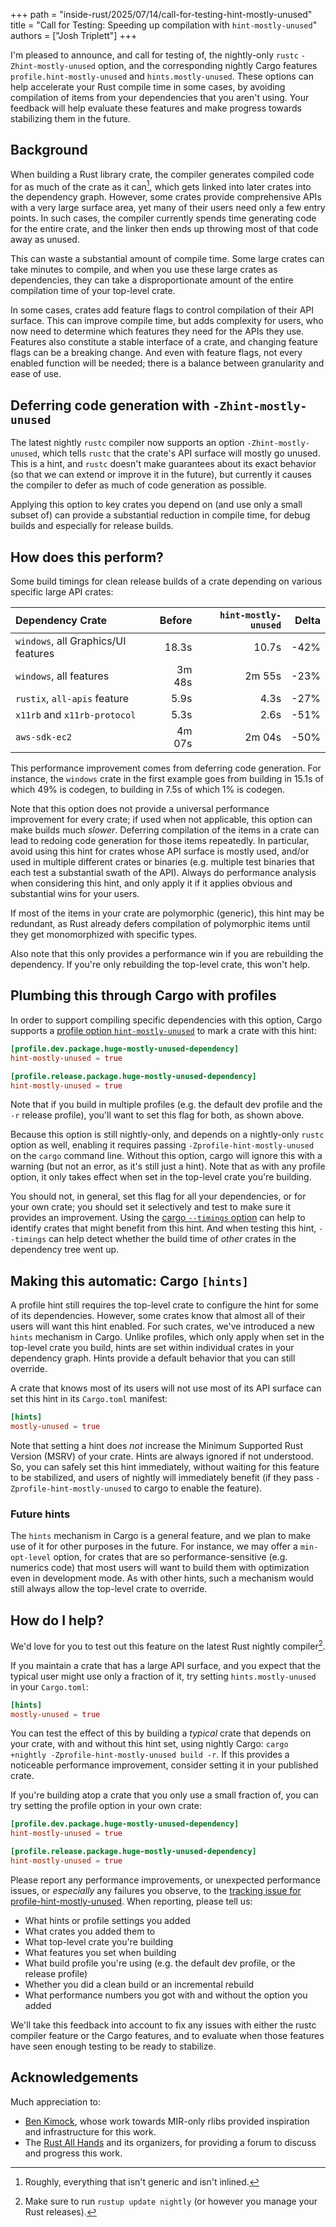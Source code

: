 +++
path = "inside-rust/2025/07/14/call-for-testing-hint-mostly-unused"
title = "Call for Testing: Speeding up compilation with `hint-mostly-unused`"
authors = ["Josh Triplett"]
+++

I'm pleased to announce, and call for testing of, the nightly-only `rustc`
`-Zhint-mostly-unused` option, and the corresponding nightly Cargo features
`profile.hint-mostly-unused` and `hints.mostly-unused`. These options can help
accelerate your Rust compile time in some cases, by avoiding compilation of
items from your dependencies that you aren't using. Your feedback will help
evaluate these features and make progress towards stabilizing them in the
future.

## Background

When building a Rust library crate, the compiler generates compiled code for as
much of the crate as it can[^1], which
gets linked into later crates into the dependency graph. However, some crates
provide comprehensive APIs with a very large surface area, yet many of their
users need only a few entry points. In such cases, the compiler currently
spends time generating code for the entire crate, and the linker then ends up
throwing most of that code away as unused.

[^1]: Roughly, everything that isn't generic and isn't inlined.

This can waste a substantial amount of compile time. Some large crates can take
minutes to compile, and when you use these large crates as dependencies, they
can take a disproportionate amount of the entire compilation time of your
top-level crate.

In some cases, crates add feature flags to control compilation of their API
surface. This can improve compile time, but adds complexity for users, who now
need to determine which features they need for the APIs they use. Features also
constitute a stable interface of a crate, and changing feature flags can be a
breaking change. And even with feature flags, not every enabled function will
be needed; there is a balance between granularity and ease of use.

## Deferring code generation with `-Zhint-mostly-unused`

The latest nightly `rustc` compiler now supports an option
`-Zhint-mostly-unused`, which tells `rustc` that the crate's API surface will
mostly go unused. This is a hint, and `rustc` doesn't make guarantees about its
exact behavior (so that we can extend or improve it in the future), but
currently it causes the compiler to defer as much of code generation as
possible.

Applying this option to key crates you depend on (and use only a small subset
of) can provide a substantial reduction in compile time, for debug builds and
especially for release builds.

## How does this perform?

Some build timings for clean release builds of a crate depending on various
specific large API crates:

| **Dependency Crate** | **Before** | **`hint-mostly-unused`** | **Delta** |
| :- | -: | -: | -: |
| `windows`, all Graphics/UI features | 18.3s | 10.7s | -42% |
| `windows`, all features | 3m 48s | 2m 55s | -23% |
| `rustix`, `all-apis` feature | 5.9s | 4.3s | -27% |
| `x11rb` and `x11rb-protocol` | 5.3s | 2.6s | -51% |
| `aws-sdk-ec2` | 4m 07s | 2m 04s | -50% |

This performance improvement comes from deferring code generation. For
instance, the `windows` crate in the first example goes from building in 15.1s
of which 49% is codegen, to building in 7.5s of which 1% is codegen.

Note that this option does not provide a universal performance improvement for
every crate; if used when not applicable, this option can make builds much
*slower*. Deferring compilation of the items in a crate can lead to redoing
code generation for those items repeatedly. In particular, avoid using this
hint for crates whose API surface is mostly used, and/or used in multiple
different crates or binaries (e.g. multiple test binaries that each test a
substantial swath of the API). Always do performance analysis when considering
this hint, and only apply it if it applies obvious and substantial wins for
your users.

If most of the items in your crate are polymorphic (generic), this hint may be
redundant, as Rust already defers compilation of polymorphic items until they
get monomorphized with specific types.

Also note that this only provides a performance win if you are rebuilding the
dependency. If you're only rebuilding the top-level crate, this won't help.

## Plumbing this through Cargo with profiles

In order to support compiling specific dependencies with this option, Cargo
supports a [profile option
`hint-mostly-unused`](https://doc.rust-lang.org/nightly/cargo/reference/unstable.html#profile-hint-mostly-unused-option)
to mark a crate with this hint:

```toml
[profile.dev.package.huge-mostly-unused-dependency]
hint-mostly-unused = true

[profile.release.package.huge-mostly-unused-dependency]
hint-mostly-unused = true
```

Note that if you build in multiple profiles (e.g. the default dev profile and
the `-r` release profile), you'll want to set this flag for both, as shown
above.

Because this option is still nightly-only, and depends on a nightly-only
`rustc` option as well, enabling it requires passing
`-Zprofile-hint-mostly-unused` on the `cargo` command line. Without this
option, cargo will ignore this with a warning (but not an error, as it's still
just a hint). Note that as with any profile option, it only takes effect when
set in the top-level crate you're building.

You should not, in general, set this flag for all your dependencies, or for
your own crate; you should set it selectively and test to make sure it provides
an improvement. Using the [cargo `--timings`
option](https://doc.rust-lang.org/nightly/cargo/reference/timings.html) can
help to identify crates that might benefit from this hint. And when testing
this hint, `--timings` can help detect whether the build time of *other* crates
in the dependency tree went up.

## Making this automatic: Cargo `[hints]`

A profile hint still requires the top-level crate to configure the hint for
some of its dependencies. However, some crates know that almost all of their
users will want this hint enabled. For such crates, we've introduced a new
`hints` mechanism in Cargo. Unlike profiles, which only apply when set in the
top-level crate you build, hints are set within individual crates in your
dependency graph. Hints provide a default behavior that you can still override.

A crate that knows most of its users will not use most of its API surface can
set this hint in its `Cargo.toml` manifest:

```toml
[hints]
mostly-unused = true
```

Note that setting a hint does *not* increase the Minimum Supported Rust Version
(MSRV) of your crate. Hints are always ignored if not understood. So, you can
safely set this hint immediately, without waiting for this feature to be
stabilized, and users of nightly will immediately benefit (if they pass
`-Zprofile-hint-mostly-unused` to cargo to enable the feature).

### Future hints

The `hints` mechanism in Cargo is a general feature, and we plan to make use of
it for other purposes in the future. For instance, we may offer a
`min-opt-level` option, for crates that are so performance-sensitive (e.g.
numerics code) that most users will want to build them with optimization even
in development mode. As with other hints, such a mechanism would still always
allow the top-level crate to override.

## How do I help?

We'd love for you to test out this feature on the latest Rust nightly compiler[^nightly].

[^nightly]: Make sure to run `rustup update nightly` (or however you manage your Rust releases).

If you maintain a crate that has a large API surface, and you expect that the
typical user might use only a fraction of it, try setting `hints.mostly-unused`
in your `Cargo.toml`:

```toml
[hints]
mostly-unused = true
```

You can test the effect of this by building a *typical* crate that depends on
your crate, with and without this hint set, using nightly Cargo:
`cargo +nightly -Zprofile-hint-mostly-unused build -r`. If this provides a
noticeable performance improvement, consider setting it in your published
crate.

If you're building atop a crate that you only use a small fraction of, you can
try setting the profile option in your own crate:

```toml
[profile.dev.package.huge-mostly-unused-dependency]
hint-mostly-unused = true

[profile.release.package.huge-mostly-unused-dependency]
hint-mostly-unused = true
```

Please report any performance improvements, or unexpected performance issues,
or *especially* any failures you observe, to the [tracking issue for
profile-hint-mostly-unused](https://github.com/rust-lang/cargo/issues/15644).
When reporting, please tell us:
- What hints or profile settings you added
- What crates you added them to
- What top-level crate you're building
- What features you set when building
- What build profile you're using (e.g. the default dev profile, or the release
  profile)
- Whether you did a clean build or an incremental rebuild
- What performance numbers you got with and without the option you added

We'll take this feedback into account to fix any issues with either the rustc
compiler feature or the Cargo features, and to evaluate when those features
have seen enough testing to be ready to stabilize.

## Acknowledgements

Much appreciation to:
- [Ben Kimock](https://github.com/saethlin), whose work towards MIR-only rlibs
  provided inspiration and infrastructure for this work.
- The [Rust All Hands](https://rustweek.org/all-hands/) and its organizers, for
  providing a forum to discuss and progress this work.

